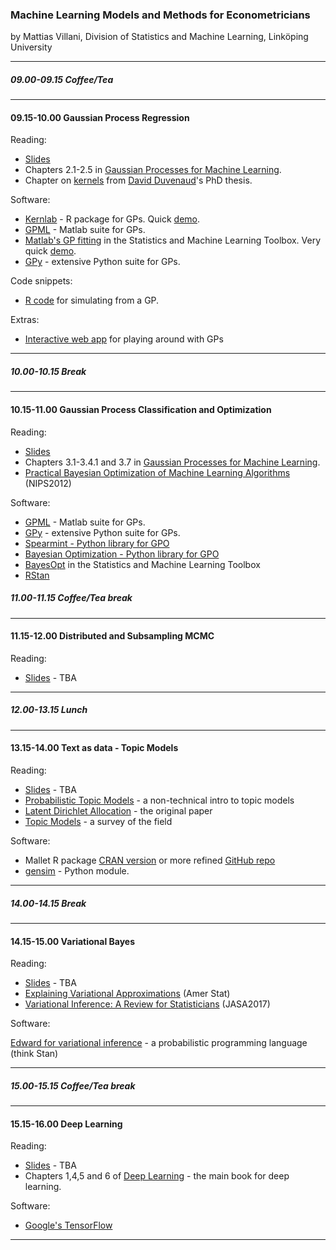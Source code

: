 
### Machine Learning Models and Methods for Econometricians

by Mattias Villani, Division of Statistics and Machine Learning, Linköping University

---

##### 09.00-09.15 Coffee/Tea

---

#### 09.15-10.00 Gaussian Process Regression
Reading: 

- [Slides](https://github.com/mattiasvillani/ESOBE2017/raw/master/Slides/GPregression.pdf)
- Chapters 2.1-2.5 in [Gaussian Processes for Machine Learning](http://www.gaussianprocess.org/gpml/chapters/RW.pdf).
- Chapter on [kernels](https://raw.githubusercontent.com/duvenaud/phd-thesis/master/kernels.pdf) from [David Duvenaud](http://www.cs.toronto.edu/~duvenaud/)'s PhD thesis.

Software:

- [Kernlab](https://cran.r-project.org/web/packages/kernlab/index.html) - R package for GPs. Quick [demo](https://github.com/mattiasvillani/ESOBE2017/raw/master/Code/KernLabDemo.R).
- [GPML](http://www.gaussianprocess.org/gpml/code/matlab/doc/) - Matlab suite for GPs.
- [Matlab's GP fitting](https://se.mathworks.com/help/stats/gaussian-process-regression.html) in the Statistics and Machine Learning Toolbox. Very quick [demo](https://github.com/mattiasvillani/ESOBE2017//master/Code/MatlabGPexample.m). 
- [GPy](https://sheffieldml.github.io/GPy/) - extensive Python suite for GPs.

Code snippets:

- [R code](https://github.com/mattiasvillani/ESOBE2017/raw/master/Code/GaussianProcesses.R) for simulating from a GP.

Extras:

- [Interactive web app](https://skaae.shinyapps.io/test_project/) for playing around with GPs

---

##### 10.00-10.15 Break

---

#### 10.15-11.00 Gaussian Process Classification and Optimization
Reading:

- [Slides](https://github.com/mattiasvillani/ESOBE2017/raw/master/Slides/GPclassification.pdf)
- Chapters 3.1-3.4.1 and 3.7 in [Gaussian Processes for Machine Learning](http://www.gaussianprocess.org/gpml/chapters/RW.pdf).
- [Practical Bayesian Optimization of Machine Learning Algorithms](https://arxiv.org/pdf/1206.2944.pdf) (NIPS2012)

Software: 

- [GPML](http://www.gaussianprocess.org/gpml/code/matlab/doc/) - Matlab suite for GPs.
- [GPy](https://sheffieldml.github.io/GPy/) - extensive Python suite for GPs.
- [Spearmint - Python library for GPO](https://github.com/HIPS/Spearmint)
- [Bayesian Optimization - Python library for GPO](https://github.com/fmfn/BayesianOptimization)
- [BayesOpt](https://se.mathworks.com/help/stats/bayesian-optimization-algorithm.html) in the Statistics and Machine Learning Toolbox
- [RStan](https://betanalpha.github.io/assets/case_studies/gp_part1/part1.html) 

##### 11.00-11.15 Coffee/Tea break

---

#### 11.15-12.00 Distributed and Subsampling MCMC

Reading: 

- [Slides](https://github.com/mattiasvillani/ESOBE2017/raw/master/Slides/Graphics/NothingToSee.jpg) - TBA

---

##### 12.00-13.15 Lunch

---

#### 13.15-14.00 Text as data - Topic Models

Reading: 

- [Slides](https://github.com/mattiasvillani/ESOBE2017/raw/master/Slides/Graphics/NothingToSee.jpg) - TBA
- [Probabilistic Topic Models](http://www.cs.columbia.edu/~blei/papers/Blei2012.pdf) - a non-technical intro to topic models
- [Latent Dirichlet Allocation](http://www.jmlr.org/papers/volume3/blei03a/blei03a.pdf) - the original paper
- [Topic Models](http://www.cs.columbia.edu/~blei/papers/BleiLafferty2009.pdf) - a survey of the field

Software:

- Mallet R package [CRAN version](https://cran.r-project.org/web/packages/mallet/) or more refined [GitHub repo](https://github.com/MansMeg/RMallet)
- [gensim](https://radimrehurek.com/gensim/) - Python module.

---

##### 14.00-14.15 Break

---

#### 14.15-15.00 Variational Bayes

Reading: 

- [Slides](https://github.com/mattiasvillani/ESOBE2017/raw/master/Slides/Graphics/NothingToSee.jpg) - TBA
- [Explaining Variational Approximations](http://www.maths.usyd.edu.au/u/jormerod/JTOpapers/Ormerod10.pdf) (Amer Stat)
- [Variational Inference: A Review for Statisticians](https://arxiv.org/abs/1601.00670) (JASA2017)

Software:

[Edward for variational inference](http://edwardlib.org/tutorials/variational-inference) - a probabilistic programming language (think Stan)

---

##### 15.00-15.15 Coffee/Tea break

---

 
#### 15.15-16.00 Deep Learning

Reading: 

- [Slides](https://github.com/mattiasvillani/ESOBE2017/raw/master/Slides/Graphics/NothingToSee.jpg) - TBA
- Chapters 1,4,5 and 6 of [Deep Learning](http://www.deeplearningbook.org/) - the main book for deep learning.

Software:

- [Google's TensorFlow](https://www.tensorflow.org/)

---

